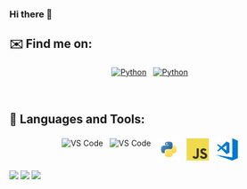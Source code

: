 ### Hi there 👋

<!--
**eceyarent/eceyarent** is a ✨ _special_ ✨ repository because its `README.md` (this file) appears on your GitHub profile.

Here are some ideas to get you started:

- 🔭 I’m currently working on ...
- 🌱 I’m currently learning ...
- 👯 I’m looking to collaborate on ...
- 🤔 I’m looking for help with ...
- 💬 Ask me about ...
- 📫 How to reach me: ...
- 😄 Pronouns: ...
- ⚡ Fun fact: ...
-->
## ✉️ Find me on:
<p align="center">
 <a href="https://linkedin.com/in/eceyarent" target="_blank" rel="noopener noreferrer"> <img src="https://user-images.githubusercontent.com/74072821/123174770-58c75a80-d489-11eb-9dee-bb3e7e846f8d.png" alt="Python" height="40" style="vertical-align:top; margin:4px"></a>
 <a href="mailto:eceyarent@gmail.com"> <img src="https://user-images.githubusercontent.com/74072821/123174676-2b7aac80-d489-11eb-8717-6573a27a2520.png" alt="Python" height="40" style="vertical-align:top; margin:4px"></a>
</p>

<br />

## 🧰 Languages and Tools:
<p align="center">
<img src="https://user-images.githubusercontent.com/74072821/123175162-f753bb80-d489-11eb-8549-95b905b941eb.png" alt="VS Code" height="40" style="vertical-align:top; margin:4px">
<img src="https://user-images.githubusercontent.com/74072821/123175384-63362400-d48a-11eb-9c37-9cc0d3e5eed4.png" alt="VS Code" height="40" style="vertical-align:top; margin:4px">

<img src="https://raw.githubusercontent.com/github/explore/80688e429a7d4ef2fca1e82350fe8e3517d3494d/topics/python/python.png" alt="Python" height="40" style="vertical-align:top; margin:4px">
<img src="https://raw.githubusercontent.com/github/explore/80688e429a7d4ef2fca1e82350fe8e3517d3494d/topics/javascript/javascript.png" alt="Javascript" height="40" style="vertical-align:top; margin:4px">
<img src="https://raw.githubusercontent.com/github/explore/80688e429a7d4ef2fca1e82350fe8e3517d3494d/topics/visual-studio-code/visual-studio-code.png" alt="VS Code" height="40" style="vertical-align:top; margin:4px">
  
</p>




<img src="https://img.shields.io/github/followers/eceyarent?label=Follow&style=social)](https://github.com/eceyarent">

<img src="https://github-readme-stats.vercel.app/api?username=eceyarent&show_icons=true&theme=midnight-purple">


<img src="https://github-readme-stats.vercel.app/api/top-langs/?username=eceyarent&theme=midnight-purple">
